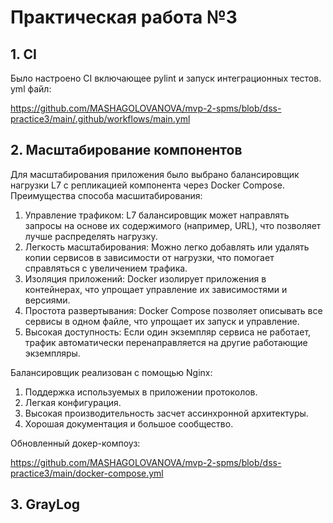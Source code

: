 # **Практическая работа №3**

## 1. **CI**
   
   Было настроено CI включающее pylint и запуск интеграционных тестов.
   yml файл:
   
   https://github.com/MASHAGOLOVANOVA/mvp-2-spms/blob/dss-practice3/main/.github/workflows/main.yml
 

## 2. **Масштабирование компонентов**
  
   Для масштабирования приложения было выбрано балансировщик нагрузки L7 с репликацией компонента через Docker Compose. 
   Преимущества способа масшитабирования:
   1. Управление трафиком: L7 балансировщик может направлять запросы на основе их содержимого (например, URL), что позволяет лучше распределять нагрузку.
   2. Легкость масштабирования: Можно легко добавлять или удалять копии сервисов в зависимости от нагрузки, что помогает справляться с увеличением трафика.
   3. Изоляция приложений: Docker изолирует приложения в контейнерах, что упрощает управление их зависимостями и версиями.
   4. Простота развертывания: Docker Compose позволяет описывать все сервисы в одном файле, что упрощает их запуск и управление.
   5. Высокая доступность: Если один экземпляр сервиса не работает, трафик автоматически перенаправляется на другие работающие экземпляры.

   Балансировщик реализован с помощью Nginx:
   1. Поддержка используемых в приложении протоколов.
   2. Легкая конфигурация.
   3. Высокая производительность засчет ассинхронной архитектуры.
   4. Хорошая документация и большое сообщество.

   Обновленный докер-компоуз: 
   
   https://github.com/MASHAGOLOVANOVA/mvp-2-spms/blob/dss-practice3/main/docker-compose.yml

## 3. **GrayLog**
